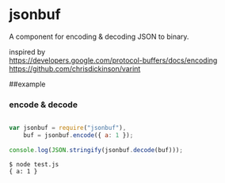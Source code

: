 jsonbuf
======

A component for encoding & decoding JSON to binary.

inspired by   
https://developers.google.com/protocol-buffers/docs/encoding  
https://github.com/chrisdickinson/varint  

##example
### encode & decode

``` js

var jsonbuf = require("jsonbuf"),
    buf = jsonbuf.encode({ a: 1 });
    
console.log(JSON.stringify(jsonbuf.decode(buf)));
```

```
$ node test.js
{ a: 1 }
```
